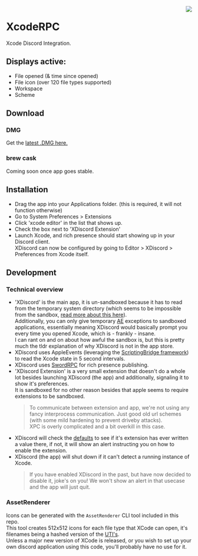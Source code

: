 <img src="https://jari.lol/ZPuuGrnTBA.png" align="right">

# XcodeRPC
Xcode Discord Integration.

## Displays active:

- File opened (& time since opened)
- File icon (over 120 file types supported)
- Workspace
- Scheme

## Download

### DMG

Get the [latest .DMG here.](https://github.com/jariz/XcodeRPC/releases/latest)

### brew cask

Coming soon once app goes stable.

## Installation 

- Drag the app into your Applications folder. (this is required, it will not function otherwise)
- Go to System Preferences > Extensions
- Click 'xcode editor' in the list that shows up.
- Check the box next to 'XDiscord Extension'
- Launch Xcode, and rich presence should start showing up in your Discord client.  
   XDiscord can now be configured by going to Editor > XDiscord > Preferences from Xcode itself.

## Development

### Technical overview

- 'XDiscord' is the main app, it is un-sandboxed because it has to read from the temporary system directory (which seems to be impossible from the sandbox, [read more about this here](https://github.com/Azoy/SwordRPC/issues/1)).  
  Additionally, you can only give temporary [AE](https://developer.apple.com/documentation/coreservices/apple_events) exceptions to sandboxed applications, essentially meaning XDiscord would basically prompt you every time you opened Xcode, which is - frankly - insane.  
  I can rant on and on about how awful the sandbox is, but this is pretty much the tldr explanation of why XDiscord is not in the app store.
- XDiscord uses AppleEvents (leveraging the [ScriptingBridge framework](https://developer.apple.com/documentation/scriptingbridge)) to read the Xcode state in 5 second intervals.
- XDiscord uses [SwordRPC](https://github.com/Azoy/SwordRPC) for rich presence publishing.
- 'XDiscord Extension' is a very small extension that doesn't do a whole lot besides launching XDiscord (the app) and additionally, signaling it to show it's preferences.  
  It is sandboxed for no other reason besides that apple seems to require extensions to be sandboxed.
  > To communicate between extension and app, we're not using any fancy interprocess communication. Just good old url schemes (with some mild hardening to prevent driveby attacks).  
  > XPC is overly complicated and a bit overkill in this case.
- XDiscord will check the [defaults](https://developer.apple.com/library/archive/documentation/Cocoa/Conceptual/UserDefaults/Introduction/Introduction.html) to see if it's extension has ever written a value there, if not, it will show an alert instructing you on how to enable the extension.  
- XDiscord (the app) will shut down if it can't detect a running instance of Xcode.
  > If you have enabled XDiscord in the past, but have now decided to disable it, joke's on you! We won't show an alert in that usecase and the app will just quit.

### AssetRenderer

Icons can be generated with the `AssetRenderer` CLI tool included in this repo.  
This tool creates 512x512 icons for each file type that XCode can open, it's filenames being a hashed version of the [UTI's](https://en.wikipedia.org/wiki/Uniform_Type_Identifier).  
Unless a major new version of XCode is released, or you wish to set up your own discord application using this code, you'll probably have no use for it.
